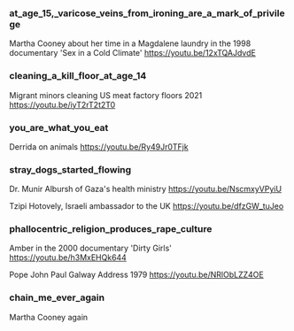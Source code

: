 ### at_age_15,_varicose_veins_from_ironing_are_a_mark_of_privilege

Martha Cooney about her time in a Magdalene laundry in the 1998 documentary 'Sex in a Cold Climate'
https://youtu.be/12xTQAJdvdE

### cleaning_a_kill_floor_at_age_14

Migrant minors cleaning US meat factory floors 2021
https://youtu.be/iyT2rT2t2T0

### you_are_what_you_eat

Derrida on animals
https://youtu.be/Ry49Jr0TFjk

### stray_dogs_started_flowing

Dr. Munir Albursh of Gaza's health ministry
https://youtu.be/NscmxyVPyiU

Tzipi Hotovely, Israeli ambassador to the UK
https://youtu.be/dfzGW_tuJeo

### phallocentric_religion_produces_rape_culture

Amber in the 2000 documentary 'Dirty Girls'
https://youtu.be/h3MxEHQk644

Pope John Paul Galway Address 1979
https://youtu.be/NRlObLZZ4OE

### chain_me_ever_again

Martha Cooney again
